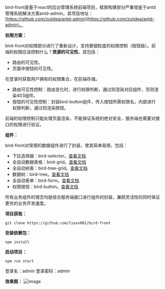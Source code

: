 bird-front是基于react的后台管理系统前端项目，框架构建部分严重借鉴于antd管理系统解决方案antd-admin，其项目地址：[https://github.com/zuiidea/antd-admin](https://github.com/zuiidea/antd-admin)。

**权限方案：**

bird-front对权限部分进行了重新设计，支持更细粒度的权限控制（按钮级）。前端的权限应该控制什么？**资源的可见性**。其包括：
- 路由的可见性。
- 页面中按钮的可见性。

在登录时获取用户拥有的权限集合，在前端存储。
- 路由可见性控制：路由变化时，进行权限判断，通过则渲染对应组件，否则渲染403组件。
- 按钮的可见性控制：封装bird-button组件，传入按钮所需权限名，内部进行权限判断，通过则渲染按钮。

前端的权限控制只能处理页面渲染，不能保证系统的绝对安全，服务端也需要对接口的权限进行验证。


**组件：**

bird-front对常用的数据组件进行了封装，使其简单易用，包括：
- 下拉选择器：bird-selector。[查看文档](https://github.com/liuxx001/bird-front/blob/master/doc/bird-selector.md)
- 全自动数据表格：bird-grid。[查看文档](https://github.com/liuxx001/bird-front/blob/master/doc/bird-grid.md)
- 全自动树表：bird-tree-grid。[查看文档](https://github.com/liuxx001/bird-front/blob/master/doc/bird-tree-grid.md)
- 数据树：bird-tree。[查看文档](https://github.com/liuxx001/bird-front/blob/master/doc/bird-tree.md)
- 全自动表单：bird-form。[查看文档](https://github.com/liuxx001/bird-front/blob/master/doc/bird-form.md)
- 权限按钮：bird-button。[查看文档](https://github.com/liuxx001/bird-front/blob/master/doc/bird-button.md)

所有业务组件的理念均是结合服务端接口进行组件的封装，兼顾灵活性的同时保证更优的业务开发速度。


**项目获取：**

```
git clone https://github.com/liuxx001/bird-front
```

**安装依赖包：**

```
npm install
```

**启动项目：**

```
npm run start
```

登录名：admin
登录密码：admin

**效果图：**
![image](https://raw.githubusercontent.com/liuxx001/bird-front/master/doc/bird-admin.png)


